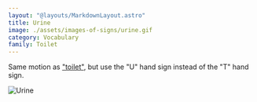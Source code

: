 ```yaml
---
layout: "@layouts/MarkdownLayout.astro"
title: Urine
image: ./assets/images-of-signs/urine.gif
category: Vocabulary
family: Toilet
---
```


Same motion as ["toilet"](./toilet),
but use the "U" hand sign instead of the "T" hand sign.

![Urine](@signs/urine.gif)
